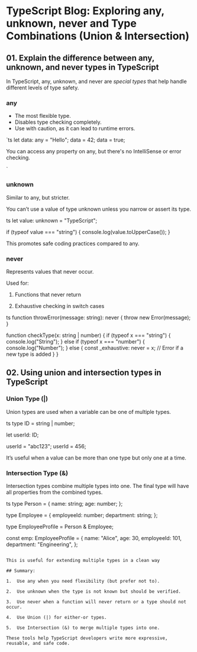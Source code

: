 # TypeScript Blog: Exploring any, unknown, never and Type Combinations (Union & Intersection)

## 01. Explain the difference between any, unknown, and never types in TypeScript

In TypeScript, any, unknown, and never are *special types* that help handle different levels of type safety.

### any

- The most flexible type.
- Disables type checking completely.
- Use with caution, as it can lead to runtime errors.

`ts
let data: any = "Hello";
data = 42;
data = true;

You can access any property on any, but there's no IntelliSense or error checking.

`

### unknown

Similar to any, but stricter.

You can’t use a value of type unknown unless you narrow or assert its type.

ts
let value: unknown = "TypeScript";

if (typeof value === "string") {
  console.log(value.toUpperCase());
}


This promotes safe coding practices compared to any.

### never

Represents values that never occur.

Used for:

1.  Functions that never return

2.  Exhaustive checking in switch cases

ts
function throwError(message: string): never {
  throw new Error(message);
}

function checkType(x: string | number) {
  if (typeof x === "string") {
    console.log("String");
  } else if (typeof x === "number") {
    console.log("Number");
  } else {
    const _exhaustive: never = x; // Error if a new type is added
  }
}


## 02. Using union and intersection types in TypeScript

### Union Type (|)

Union types are used when a variable can be one of multiple types.

ts
type ID = string | number;

let userId: ID;

userId = "abc123";
userId = 456;


It’s useful when a value can be more than one type but only one at a time.

### Intersection Type (&)

Intersection types combine multiple types into one. The final type will have all properties from the combined types.

ts
type Person = {
  name: string;
  age: number;
};

type Employee = {
  employeeId: number;
  department: string;
};

type EmployeeProfile = Person & Employee;

const emp: EmployeeProfile = {
  name: "Alice",
  age: 30,
  employeeId: 101,
  department: "Engineering",
};
```

This is useful for extending multiple types in a clean way

## Summary:

1.  Use any when you need flexibility (but prefer not to).

2.  Use unknown when the type is not known but should be verified.

3.  Use never when a function will never return or a type should not occur.

4.  Use Union (|) for either-or types.

5.  Use Intersection (&) to merge multiple types into one.

These tools help TypeScript developers write more expressive, reusable, and safe code.
